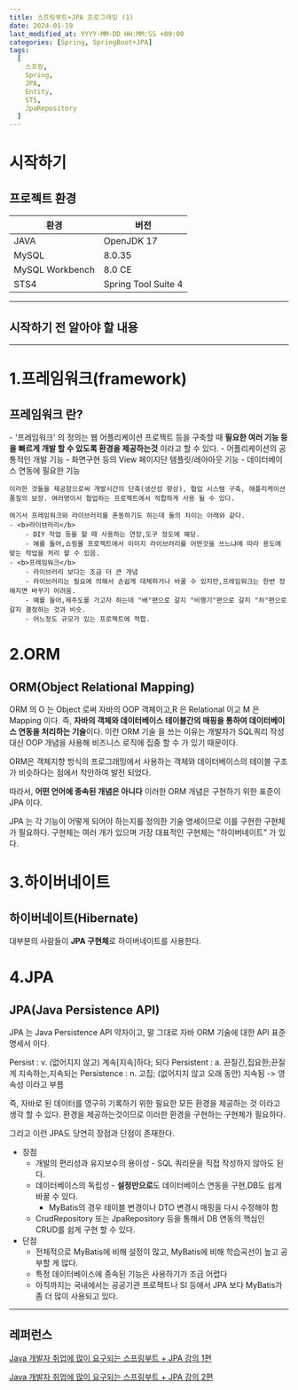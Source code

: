 ```yaml
---
title: 스프링부트+JPA 프로그래밍 (1)
date: 2024-01-19
last_modified_at: YYYY-MM-DD HH:MM:SS +09:00
categories: [Spring, SpringBoot+JPA]
tags:
  [
    스프링,
	Spring,
    JPA,
	Entity,
    STS,
    JpaRepository
  ]
---
```


# 시작하기

## 프로젝트 환경

|환경|버전|
|------|---|
|JAVA|OpenJDK 17|
|MySQL|8.0.35|
|MySQL Workbench|8.0 CE|
|STS4|Spring Tool Suite 4|

---

## 시작하기 전 알아야 할 내용
---
# 1.프레임워크(framework)
<h2>프레임워크 란?</h2>
- '프레임워크' 의 정의는 웹 어플리케이션 프로젝트 등을 구축할 때 <b>필요한 여러 기능 등을 빠르게 개발 할 수 있도록 환경을 제공하는것</b> 이라고 할 수 있다.
	- 어플리케이션의 공통적인 개발 기능
	- 화면구현 등의 View 페이지단 템플릿/레아아웃 기능
	- 데이터베이스 연동에 필요한 기능
	
	이러한 것들을 제공함으로써 개발시간의 단축(생산성 향상), 협업 시스템 구축, 애플리케이션 품질의 보장. 여러명이서 협업하는 프로젝트에서 적합하게 사용 될 수 있다.
	
	여기서 프레임워크와 라이브러리를 혼동하기도 하는데 둘의 차이는 아래와 같다.
	- <b>라이브러리</b>
		- DIY 작업 등을 할 때 사용하는 연장,도구 정도에 해당.
		- 예를 들어,쇼핑몰 프로젝트에서 이미지 라이브러리를 어떤것을 쓰느냐에 따라 용도에 맞는 작업을 처리 할 수 있음.
	- <b>프레임워크</b>
		- 라이브러리 보다는 조금 더 큰 개념
		- 라이브러리는 필요에 의해서 손쉽게 대체하거나 바꿀 수 있지만,프레임워크는 한번 정해지면 바꾸기 어려움.
		- 예를 들어,제주도를 가고자 하는데 "배"편으로 갈지 "비행기"편으로 갈지 "차"편으로 갈지 결정하는 것과 비슷.
		- 어느정도 규모가 있는 프로젝트에 적합.
	
# 2.ORM
<h2>ORM(Object Relational Mapping)</h2>
ORM 의 O 는 Object 로써 자바의 OOP 객체이고,R 은 Relational 이고 M 은 Mapping 이다.
즉, <b>자바의 객체와 데이터베이스 테이블간의 매핑을 통하여 데이터베이스 연동을 처리하는 기술</b>이다.
이런 ORM 기술 을 쓰는 이유는 개발자가 SQL쿼리 작성 대신 OOP 개념을 사용해 비즈니스 로직에 집중 할 수 가 있기 때문이다.

ORM은 객체지향 방식의 프로그래밍에서 사용하는 객체와 데이터베이스의 테이블 구조가 비슷하다는 점에서 착안하여 발전 되었다.

따라서, <b>어떤 언어에 종속된 개념은 아니다</b>
이러한 ORM 개념은 구현하기 위한 표준이 JPA 이다.

JPA 는 각 기능이 어떻게 되어야 하는지를 정의한 기술 명세이므로 이를 구현한 구현체가 필요하다.
구현체는 여러 개가 있으며 가장 대표적인 구현체는 "하이버네이트" 가 있다.

# 3.하이버네이트
<h2>하이버네이트(Hibernate)</h2>
대부분의 사람들이 <b>JPA 구현체</b>로 하이버네이트를 사용한다.

# 4.JPA
<h2>JPA(Java Persistence API)</h2>
JPA 는 Java Persistence API 약자이고, 말 그대로 자바 ORM 기술에 대한 API 표준 명세서 이다.

Persist : v. (없어지지 않고) 계속[지속]하다; 되다
Persistent : a. 끈질긴,집요한;끈질게 지속하는,지속되는
Persistence : n. 고집; (없어지지 않고 오래 동안) 지속됨  -> 영속성 이라고 부름

즉, 자바로 된 데이터를 영구히 기록하기 위한 필요한 모든 환경을 제공하는 것 이라고 생각 할 수 있다.
환경을 제공하는것이므로 이러한 환경을 구현하는 구현체가 필요하다.

그리고 이런 JPA도 당연히 장점과 단점이 존재한다.
- 장점
	- 개발의 편리성과 유지보수의 용이성 - SQL 쿼리문을 직접 작성하지 않아도 된다.
	- 데이터베이스의 독립성 - <b>설정만으로</b>도 데이터베이스 연동을 구현,DB도 쉽게 바꿀 수 있다.
		- MyBatis의 경우 테이블 변경이나 DTO 변경시 매핑을 다시 수정해야 함
	- CrudRepository 또는 JpaRepository 등을 통해서 DB 연동의 핵심인 CRUD를 쉽게 구현 할 수 있다.
- 단점
	- 전체적으로 MyBatis에 비해 설정이 많고, MyBatis에 비해 학습곡선이 높고 공부할 게 많다.
	- 특정 데이터베이스에 종속된 기능은 사용하기가 조금 어렵다
	- 아직까지는 국내에서는 공공기관 프로젝트나 SI 등에서 JPA 보다 MyBatis가 좀 더 많이 사용되고 있다.

---

## 레퍼런스

[Java 개발자 취업에 많이 요구되는 스프링부트 + JPA 강의 1편](https://kmooc.udemy.com/course/jpa-springboot-with-1)

[Java 개발자 취업에 많이 요구되는 스프링부트 + JPA 강의 2편](https://kmooc.udemy.com/course/jpa-springboot-with-jpa-2)

